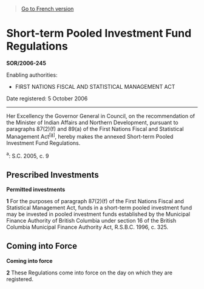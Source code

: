 > [Go to French version](/fr/Règlements/Décrets,%20ordonnances%20et%20règlements%20statutaires/2006/245.md)

# Short-term Pooled Investment Fund Regulations

**SOR/2006-245**

Enabling authorities: 
- FIRST NATIONS FISCAL AND STATISTICAL MANAGEMENT ACT

Date registered: 5 October 2006

----------

Her Excellency the Governor General in Council, on the recommendation of the Minister of Indian Affairs and Northern Development, pursuant to paragraphs 87(2)(f) and 89(a) of the First Nations Fiscal and Statistical Management Act<sup><a href='#footnotea_f'>[a]</a></sup>, hereby makes the annexed Short-term Pooled Investment Fund Regulations.

<a name='footnotea_f'><sup>a</sup></a>: S.C. 2005, c. 9<br />




## Prescribed Investments



**Permitted investments**

**1** For the purposes of paragraph 87(2)(f) of the First Nations Fiscal and Statistical Management Act, funds in a short-term pooled investment fund may be invested in pooled investment funds established by the Municipal Finance Authority of British Columbia under section 16 of the British Columbia Municipal Finance Authority Act, R.S.B.C. 1996, c. 325.




## Coming into Force



**Coming into force**

**2** These Regulations come into force on the day on which they are registered.


